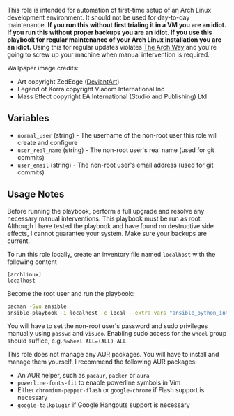 This role is intended for automation of first-time setup of an Arch Linux development environment. It should not be used for day-to-day maintenance. **If you run this without first trialing it in a VM you are an idiot. If you run this without proper backups you are an idiot. If you use this playbook for regular maintenance of your Arch Linux installation you are an idiot.** Using this for regular updates violates [The Arch Way](https://wiki.archlinux.org/index.php/The_Arch_Way) and you're going to screw up your machine when manual intervention is required.

Wallpaper image credits: 
* Art copyright ZedEdge ([DeviantArt](http://zededge.deviantart.com/art/Korra-Mass-Effect-FSRX-492156216))
* Legend of Korra copyright Viacom International Inc
* Mass Effect copyright EA International (Studio and Publishing) Ltd

## Variables

* `normal_user` (string) - The username of the non-root user this role will create and configure
* `user_real_name` (string) - The non-root user's real name (used for git commits)
* `user_email` (string) - The non-root user's email address (used for git commits)

## Usage Notes

Before running the playbook, perform a full upgrade and resolve any necessary manual interventions. This playbook must be run as root. Although I have tested the playbook and have found no destructive side effects, I cannot guarantee your system. Make sure your backups are current.

To run this role locally, create an inventory file named `localhost` with the following content

    [archlinux]
    localhost

Become the root user and run the playbook:
```bash
pacman -Syu ansible
ansible-playbook -i localhost -c local --extra-vars "ansible_python_interpreter=/usr/bin/python2 normal_user=john user_real_name='John Doe' user_email=john.doe@example.com" site.yml
```

You will have to set the non-root user's password and sudo privileges manually using `passwd` and `visudo`. Enabling sudo access for the `wheel` group should suffice, e.g. `%wheel ALL=(ALL) ALL`.

This role does not manage any AUR packages. You will have to install and manage them yourself. I recommend the following AUR packages:

* An AUR helper, such as `pacaur`, `packer` or `aura`
* `powerline-fonts-fit` to enable powerline symbols in Vim
* Either `chromium-pepper-flash` or `google-chrome` if Flash support is necessary
* `google-talkplugin` if Google Hangouts support is necessary
